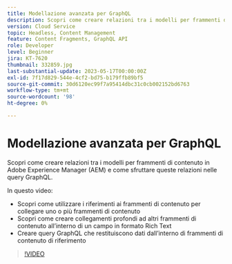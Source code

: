 ```yaml
---
title: Modellazione avanzata per GraphQL
description: Scopri come creare relazioni tra i modelli per frammenti di contenuto in Adobe Experience Manager (AEM) e come sfruttare queste relazioni nelle query GraphQL.
version: Cloud Service
topic: Headless, Content Management
feature: Content Fragments, GraphQL API
role: Developer
level: Beginner
jira: KT-7620
thumbnail: 332859.jpg
last-substantial-update: 2023-05-17T00:00:00Z
exl-id: 7f17d829-544e-4cf2-bd75-b179ffb89bf5
source-git-commit: 30d6120ec99f7a95414dbc31c0cb002152bd6763
workflow-type: tm+mt
source-wordcount: '98'
ht-degree: 0%

---
```


# Modellazione avanzata per GraphQL

Scopri come creare relazioni tra i modelli per frammenti di contenuto in Adobe Experience Manager (AEM) e come sfruttare queste relazioni nelle query GraphQL.

In questo video:

+ Scopri come utilizzare i riferimenti ai frammenti di contenuto per collegare uno o più frammenti di contenuto
+ Scopri come creare collegamenti profondi ad altri frammenti di contenuto all’interno di un campo in formato Rich Text
+ Creare query GraphQL che restituiscono dati dall’interno di frammenti di contenuto di riferimento

>[!VIDEO](https://video.tv.adobe.com/v/332859?quality=12&learn=on)
